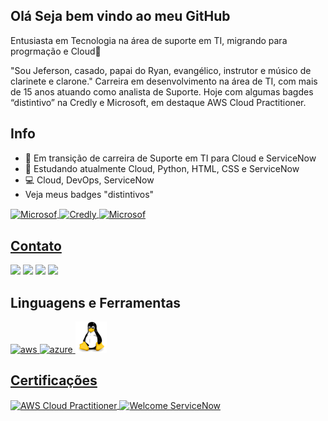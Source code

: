## Olá Seja bem vindo ao meu GitHub 
Entusiasta em Tecnologia na área de suporte em TI, migrando para progrmação e Cloud💭

"Sou Jeferson, casado, papai do Ryan, evangélico, instrutor e músico de clarinete e clarone."
Carreira em desenvolvimento na área de TI, com mais de 15 anos atuando como analista de Suporte. Hoje com algumas bagdes “distintivo” na Credly e Microsoft, em destaque AWS Cloud Practitioner.

## Info
- 💫 Em transição de carreira de Suporte em TI para Cloud e ServiceNow
- 🌱 Estudando atualmente Cloud, Python, HTML, CSS e ServiceNow
- 💻 Cloud, DevOps, ServiceNow
- Veja meus badges "distintivos" 
<div> 
 <a href = "https://learn.microsoft.com/pt-br/users/jestrefezza"><img align="center" alt="Microsof" height="50" width="100"  src="https://t2.tudocdn.net/514858?w=646&h=284">
 <a href = "https://www.credly.com/users/jestrefezza"><img align="center" alt="Credly" height="50" width="100" src="https://info.credly.com/hubfs/Credly_images_2022/Logo.svg">  
 <a href = "https://nowlearning.servicenow.com/lxp/en/pages/nl-public-resume?id=nl_public&user=jestrefezza"><img align="center" alt="Microsof" height="50" width="100"  src="https://www.globalsign.com/application/files/2216/7931/7447/ServiceNow_logo_RGB_White_YoumojiGreen.png">
</div>

## Contato
<div> 
 <a href = "https://wa.me/5511983207887"><img src="https://img.shields.io/badge/WhatsApp-25D366?style=for-the-badge&logo=whatsapp&logoColor=white"></a>  
 <a href = "mailto:je_info@hotmail.com"><img src="https://img.shields.io/badge/Microsoft_Outlook-0078D4?style=for-the-badge&logo=microsoft-outlook&logoColor=white" target="_blank"></a>  
  <a href = "mailto:jefestrezza@gmail.com"><img src="https://img.shields.io/badge/Gmail-D14836?style=for-the-badge&logo=gmail&logoColor=white" target="_blank"></a>
  <a href="https://www.linkedin.com/in/jestrefezza" target="_blank"><img src="https://img.shields.io/badge/-LinkedIn-%230077B5?style=for-the-badge&logo=linkedin&logoColor=white" target="_blank"></a> 
</div> 

## Linguagens e Ferramentas
<div>
<a href="https://aws.amazon.com" target="_blank" rel="noreferrer"> <img src="https://i.imgur.com/IhS1TUg.png" alt="aws" width="50" height="50"/> 
<a href="https://azure.microsoft.com/en-in/" target="_blank" rel="noreferrer"> <img src="https://www.vectorlogo.zone/logos/microsoft_azure/microsoft_azure-icon.svg" alt="azure" width="50" height="50"/>
<a href="https://www.linux.org/" target="_blank" rel="noreferrer"> <img src="https://raw.githubusercontent.com/devicons/devicon/master/icons/linux/linux-original.svg" alt="linux" width="50" height="50"/> 
</div>

## Certificações
<div style="display: inline_block">
 <a href="https://www.credly.com/badges/163145e0-a46b-4a85-9aa6-cc11fbb43ffd" rel="noreferrer"><img align="center" alt="AWS Cloud Practitioner" height="100" width="100" src="https://images.credly.com/size/340x340/images/00634f82-b07f-4bbd-a6bb-53de397fc3a6/image.png">
  <a href="https://nowlearning.servicenow.com/lxp/en/now-platform/micro-certification-welcome-to-servicenow?id=learning_course_prev&course_id=938eb5358724d91cd3be437e0ebb3597" target="_blank" rel="noreferrer">  
  <img align="center" alt="Welcome ServiceNow" height="100" width="80" target="_blank" src="https://nowlearning.servicenow.com/Credential%20Badge%20-%20Micro-Cert-%20Certified%20Welcome%20to%20ServiceNow.png">
</div>



